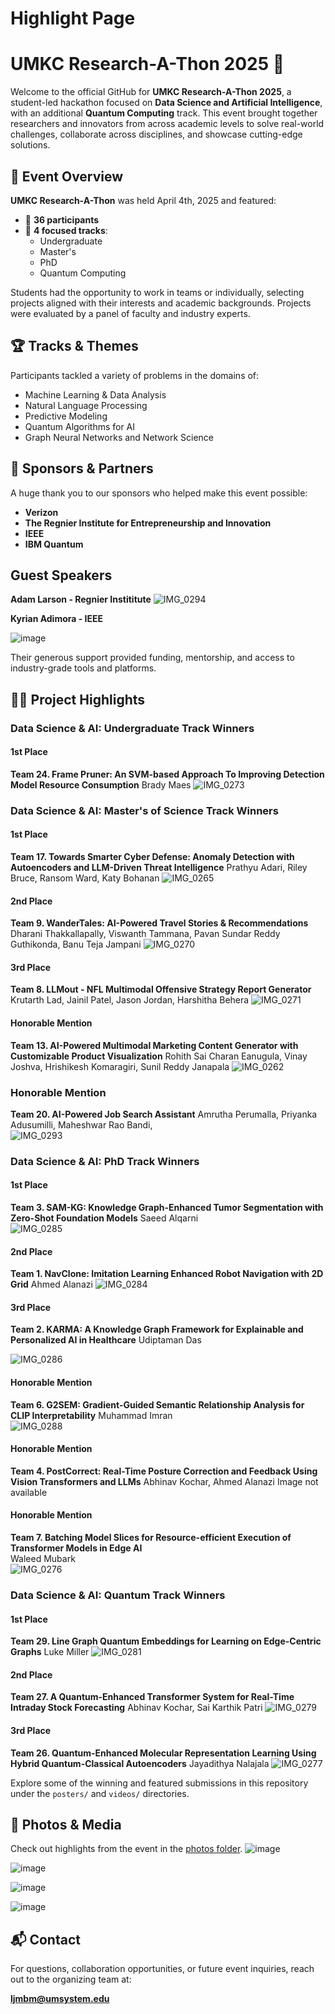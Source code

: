 # Highlight Page

# UMKC Research-A-Thon 2025 🎉
Welcome to the official GitHub for **UMKC Research-A-Thon 2025**, a student-led hackathon focused on **Data Science and Artificial Intelligence**, with an additional **Quantum Computing** track. This event brought together researchers and innovators from across academic levels to solve real-world challenges, collaborate across disciplines, and showcase cutting-edge solutions.

## 🚀 Event Overview

**UMKC Research-A-Thon** was held April 4th, 2025 and featured:

- 👥 **36 participants**
- 🧠 **4 focused tracks**:
  - Undergraduate
  - Master's
  - PhD
  - Quantum Computing

Students had the opportunity to work in teams or individually, selecting projects aligned with their interests and academic backgrounds. Projects were evaluated by a panel of faculty and industry experts.

## 🏆 Tracks & Themes

Participants tackled a variety of problems in the domains of:

- Machine Learning & Data Analysis
- Natural Language Processing
- Predictive Modeling
- Quantum Algorithms for AI
- Graph Neural Networks and Network Science

## 🤝 Sponsors & Partners

A huge thank you to our sponsors who helped make this event possible:

- **Verizon**
- **The Regnier Institute for Entrepreneurship and Innovation**
- **IEEE**
- **IBM Quantum**

## Guest Speakers
**Adam Larson - Regnier Instititute** 
![IMG_0294](https://github.com/user-attachments/assets/d607834a-79fe-4348-bc2d-f9d8bd5fb090)

**Kyrian Adimora - IEEE**  
  
![image](https://github.com/user-attachments/assets/77809e29-f852-4104-88ac-febcd6baf538)




Their generous support provided funding, mentorship, and access to industry-grade tools and platforms.

## 🧑‍💻 Project Highlights

### Data Science & AI: Undergraduate Track Winners
#### 1st Place
**Team 24. Frame Pruner: An SVM-based Approach To Improving Detection Model Resource Consumption**
Brady Maes
![IMG_0273](https://github.com/user-attachments/assets/5bc1e3bb-ee55-4036-aea4-9b595e31c49f)


### Data Science & AI: Master's of Science Track Winners
#### 1st Place
**Team 17. Towards Smarter Cyber Defense: Anomaly Detection with Autoencoders and LLM-Driven Threat Intelligence**
Prathyu Adari, Riley Bruce, Ransom Ward, Katy Bohanan
![IMG_0265](https://github.com/user-attachments/assets/5fa28ded-f4da-4dd7-af1b-dd0597de43d5)



#### 2nd Place
**Team 9. WanderTales: AI-Powered Travel Stories & Recommendations**
Dharani Thakkallapally, Viswanth Tammana, Pavan Sundar Reddy Guthikonda,  Banu Teja Jampani 
![IMG_0270](https://github.com/user-attachments/assets/9fd8d964-8e13-479b-8bb8-60c48677d7c7)


#### 3rd Place
**Team 8. LLMout - NFL Multimodal Offensive Strategy Report Generator**
Krutarth Lad, Jainil Patel, Jason Jordan, Harshitha Behera
![IMG_0271](https://github.com/user-attachments/assets/ec4b15bd-946c-4a57-9b9e-f01d5e1594ac)


#### Honorable Mention
**Team 13. AI-Powered Multimodal Marketing Content Generator with Customizable Product Visualization**
Rohith Sai Charan Eanugula, Vinay  Joshva, Hrishikesh Komaragiri, Sunil Reddy Janapala 
![IMG_0262](https://github.com/user-attachments/assets/4f35c9eb-5a01-4dd2-bed3-d0c12307d025)

### Honorable Mention
**Team 20. AI-Powered Job Search Assistant**
Amrutha Perumalla, Priyanka Adusumilli, Maheshwar Rao Bandi,  
![IMG_0293](https://github.com/user-attachments/assets/da3f6976-e7ac-4707-85f9-550231dcd3fe)


### Data Science & AI: PhD Track Winners
#### 1st Place
**Team 3. SAM-KG: Knowledge Graph-Enhanced Tumor Segmentation with Zero-Shot Foundation Models**
Saeed Alqarni  
![IMG_0285](https://github.com/user-attachments/assets/4019ee8b-1e26-4c7f-aa92-02d3c811f2a8)

#### 2nd Place
**Team 1. NavClone: Imitation Learning Enhanced Robot Navigation with 2D Grid**
Ahmed Alanazi
![IMG_0284](https://github.com/user-attachments/assets/1e86e175-86bf-4a10-8974-51f0bbd5d383)


#### 3rd Place
**Team 2. KARMA: A Knowledge Graph Framework for Explainable and Personalized AI in Healthcare**
Udiptaman Das  
  
![IMG_0286](https://github.com/user-attachments/assets/7082d98f-84b9-4fe5-a97c-6a9534842042)

#### Honorable Mention
**Team 6. G2SEM: Gradient-Guided Semantic Relationship Analysis for CLIP Interpretability**
Muhammad Imran  
![IMG_0288](https://github.com/user-attachments/assets/ee718fcd-cdb5-4136-96b4-ae3222a68bb7)

#### Honorable Mention
**Team 4. PostCorrect: Real-Time Posture Correction and Feedback Using Vision Transformers and LLMs**
Abhinav Kochar, Ahmed Alanazi
Image not available

#### Honorable Mention
**Team 7. Batching Model Slices for Resource-efficient Execution of Transformer Models in Edge AI**  
Waleed Mubark  
![IMG_0276](https://github.com/user-attachments/assets/6ed96bc9-65a7-4e66-b2c3-ed5aac18dedc)


### Data Science & AI: Quantum Track Winners
#### 1st Place
**Team 29. Line Graph Quantum Embeddings for Learning on Edge-Centric Graphs**
Luke Miller
![IMG_0281](https://github.com/user-attachments/assets/2f5878d4-3127-433a-b5a6-8c38e67b0d48)


#### 2nd Place
**Team 27. A Quantum-Enhanced Transformer System for Real-Time Intraday Stock Forecasting**
Abhinav Kochar, Sai Karthik Patri
![IMG_0279](https://github.com/user-attachments/assets/3be9c0db-8e49-4ab7-b5bc-70e0ebb807e5)


#### 3rd Place
**Team 26. Quantum-Enhanced Molecular Representation Learning Using Hybrid Quantum-Classical Autoencoders**
Jayadithya Nalajala
![IMG_0277](https://github.com/user-attachments/assets/26c08fbc-475b-4709-be35-91053578fd7a)



Explore some of the winning and featured submissions in this repository under the `posters/` and `videos/` directories. 

## 📸 Photos & Media

Check out highlights from the event in the [photos folder](https://github.com/Luke-J-Miller/UMKC_Hackathons/tree/main/Spring-2025/photos).
![image](https://github.com/user-attachments/assets/b1744662-4d04-44ea-8ff7-7aff99821a7e)

![image](https://github.com/user-attachments/assets/19b23252-2ef6-447f-9a54-701b8169d1ac)

![image](https://github.com/user-attachments/assets/ed41dc5b-c24b-4120-9eb1-5bb154295927)

![image](https://github.com/user-attachments/assets/de8e9e29-7f94-473f-a556-02a34a38f640)

## 📬 Contact

For questions, collaboration opportunities, or future event inquiries, reach out to the organizing team at:

**ljmbm@umsystem.edu**





